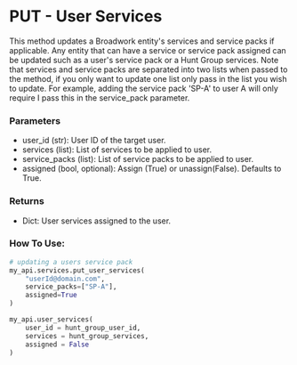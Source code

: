 # PUT - User Services

This method updates a Broadwork entity's services and service packs if applicable. Any entity that can have a service or service pack assigned can be updated such as a user's service pack or a Hunt Group services. Note that services and service packs are separated into two lists when passed to the method, if you only want to update one list only pass in the list you wish to update. For example, adding the service pack 'SP-A' to user A will only require I pass this in the service\_pack parameter.&#x20;

### Parameters&#x20;

* user\_id (str): User ID of the target user.
* services (list): List of services to be applied to user.&#x20;
* service\_packs (list): List of service packs to be applied to user.&#x20;
* assigned (bool, optional): Assign (True) or unassign(False). Defaults to True.

### Returns

* Dict: User services assigned to the user.

### How To Use:

```python
# updating a users service pack
my_api.services.put_user_services(
    "userId@domain.com",
    service_packs=["SP-A"],
    assigned=True
)

my_api.user_services(
    user_id = hunt_group_user_id,
    services = hunt_group_services,
    assigned = False
)
```
